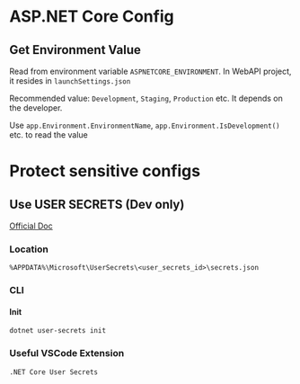 # ASP.NET Core Config

## Get Environment Value

Read from environment variable `ASPNETCORE_ENVIRONMENT`. In WebAPI project, it resides in `launchSettings.json`

Recommended value: `Development`, `Staging`, `Production` etc. It depends on the developer.

Use `app.Environment.EnvironmentName`, `app.Environment.IsDevelopment()` etc. to read the value

# Protect sensitive configs

## Use USER SECRETS (Dev only)

[Official Doc](https://learn.microsoft.com/en-us/aspnet/core/security/app-secrets?view=aspnetcore-8.0&tabs=windows)

### Location

`%APPDATA%\Microsoft\UserSecrets\<user_secrets_id>\secrets.json`

### CLI

#### Init

`dotnet user-secrets init`

### Useful VSCode Extension

`.NET Core User Secrets`
